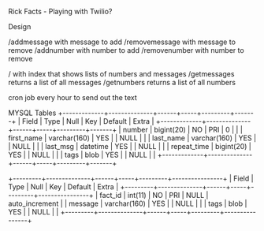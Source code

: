 Rick Facts - Playing with Twilio?

Design

/addmessage with message to add
/removemessage with message to remove
/addnumber with number to add
/removenumber with number to remove

/ with index that shows lists of numbers and messages
/getmessages returns a list of all messages
/getnumbers returns a list of all numbers

cron job every hour to send out the text


MYSQL Tables
+-------------+--------------+------+-----+---------+-------+
| Field       | Type         | Null | Key | Default | Extra |
+-------------+--------------+------+-----+---------+-------+
| number      | bigint(20)   | NO   | PRI | 0       |       |
| first_name  | varchar(160) | YES  |     | NULL    |       |
| last_name   | varchar(160) | YES  |     | NULL    |       |
| last_msg    | datetime     | YES  |     | NULL    |       |
| repeat_time | bigint(20)   | YES  |     | NULL    |       |
| tags        | blob         | YES  |     | NULL    |       |
+-------------+--------------+------+-----+---------+-------+

+---------+--------------+------+-----+---------+----------------+
| Field   | Type         | Null | Key | Default | Extra          |
+---------+--------------+------+-----+---------+----------------+
| fact_id | int(11)      | NO   | PRI | NULL    | auto_increment |
| message | varchar(160) | YES  |     | NULL    |                |
| tags    | blob         | YES  |     | NULL    |                |
+---------+--------------+------+-----+---------+----------------+
